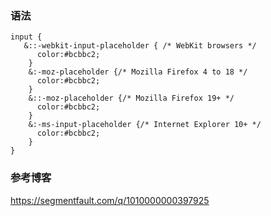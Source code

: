### 语法
```
input {
   &::-webkit-input-placeholder { /* WebKit browsers */
      color:#bcbbc2;
    }
    &:-moz-placeholder {/* Mozilla Firefox 4 to 18 */
      color:#bcbbc2;
    }
    &::-moz-placeholder {/* Mozilla Firefox 19+ */
      color:#bcbbc2;
    }
    &:-ms-input-placeholder {/* Internet Explorer 10+ */
      color:#bcbbc2;
    }
}
```

### 参考博客
<https://segmentfault.com/q/1010000000397925>
